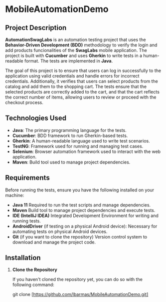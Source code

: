 # MobileAutomationDemo

## Project Description

**AutomationSwagLabs** is an automation testing project that uses the **Behavior-Driven Development (BDD)** methodology to verify the login and add products funcionalities of the **SwagLabs** mobile application. The project is built with **Cucumber** and uses **Gherkin** to write tests in a human-readable format. The tests are implemented in **Java**.

The goal of this project is to ensure that users can log in successfully to the application using valid credentials and handle errors for incorrect credentials. Additionally, it verifies that users can select products from the catalog and add them to the shopping cart. The tests ensure that the selected products are correctly added to the cart, and that the cart reflects the correct number of items, allowing users to review or proceed with the checkout process.

## Technologies Used

- **Java**: The primary programming language for the tests.
- **Cucumber**: BDD framework to run Gherkin-based tests.
- **Gherkin**: A human-readable language used to write test scenarios.
- **TestNG**: Framework used for running and managing test cases.
- **Selenium**: Browser automation framework used to interact with the web application.
- **Maven**: Build tool used to manage project dependencies.

## Requirements

Before running the tests, ensure you have the following installed on your machine:

- **Java 11** Required to run the test scripts and manage dependencies.
- **Maven** Build tool to manage project dependencies and execute tests.
- **IDE (IntelliJ IDEA)**  Integrated Development Environment for writing and running tests.
- **AndroidDriver** (if testing on a physical Android device): Necessary for automating tests on physical Android devices.
- **Git** (if you want to clone the repository) Version control system to download and manage the project code.

## Installation

1. **Clone the Repository**

   If you haven't cloned the repository yet, you can do so with the following command:

   git clone [https://github.com/lbarmas/MobileAutomationDemo.git]
   
